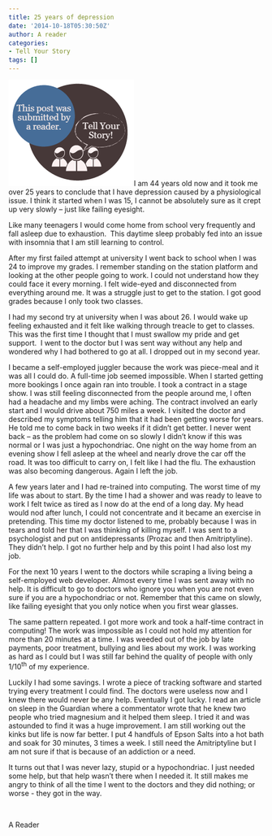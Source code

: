 ```yaml
---
title: 25 years of depression
date: '2014-10-18T05:30:50Z'
author: A reader
categories:
- Tell Your Story
tags: []
---
```


<img class="alignleft wp-image-1519 size-full" src="/images/tell-your-story.png" alt="This post was submitted by a reader." width="247" height="209" />I am 44 years old now and it took me over 25 years to conclude that I have depression caused by a physiological issue. I think it started when I was 15, I cannot be absolutely sure as it crept up very slowly – just like failing eyesight.

Like many teenagers I would come home from school very frequently and fall asleep due to exhaustion.  This daytime sleep probably fed into an issue with insomnia that I am still learning to control.

After my first failed attempt at university I went back to school when I was 24 to improve my grades. I remember standing on the station platform and looking at the other people going to work. I could not understand how they could face it every morning. I felt wide-eyed and disconnected from everything around me. It was a struggle just to get to the station. I got good grades because I only took two classes.

I had my second try at university when I was about 26. I would wake up feeling exhausted and it felt like walking through treacle to get to classes. This was the first time I thought that I must swallow my pride and get support.  I went to the doctor but I was sent way without any help and wondered why I had bothered to go at all. I dropped out in my second year.

I became a self-employed juggler because the work was piece-meal and it was all I could do. A full-time job seemed impossible. When I started getting more bookings I once again ran into trouble. I took a contract in a stage show. I was still feeling disconnected from the people around me, I often had a headache and my limbs were aching. The contract involved an early start and I would drive about 750 miles a week. I visited the doctor and described my symptoms telling him that it had been getting worse for years. He told me to come back in two weeks if it didn’t get better. I never went back – as the problem had come on so slowly I didn’t know if this was normal or I was just a hypochondriac. One night on the way home from an evening show I fell asleep at the wheel and nearly drove the car off the road. It was too difficult to carry on, I felt like I had the flu. The exhaustion was also becoming dangerous. Again I left the job.

A few years later and I had re-trained into computing. The worst time of my life was about to start. By the time I had a shower and was ready to leave to work I felt twice as tired as I now do at the end of a long day. My head would nod after lunch, I could not concentrate and it became an exercise in pretending. This time my doctor listened to me, probably because I was in tears and told her that I was thinking of killing myself. I was sent to a psychologist and put on antidepressants (Prozac and then Amitriptyline). They didn’t help. I got no further help and by this point I had also lost my job.

For the next 10 years I went to the doctors while scraping a living being a self-employed web developer. Almost every time I was sent away with no help. It is difficult to go to doctors who ignore you when you are not even sure if you are a hypochondriac or not. Remember that this came on slowly, like failing eyesight that you only notice when you first wear glasses.

The same pattern repeated. I got more work and took a half-time contract in computing! The work was impossible as I could not hold my attention for more than 20 minutes at a time. I was weeded out of the job by late payments, poor treatment, bullying and lies about my work. I was working as hard as I could but I was still far behind the quality of people with only 1/10<sup>th</sup> of my experience.

Luckily I had some savings. I wrote a piece of tracking software and started trying every treatment I could find. The doctors were useless now and I knew there would never be any help. Eventually I got lucky. I read an article on sleep in the Guardian where a commentator wrote that he knew two people who tried magnesium and it helped them sleep. I tried it and was astounded to find it was a huge improvement. I am still working out the kinks but life is now far better. I put 4 handfuls of Epson Salts into a hot bath and soak for 30 minutes, 3 times a week. I still need the Amitriptyline but I am not sure if that is because of an addiction or a need.

It turns out that I was never lazy, stupid or a hypochondriac. I just needed some help, but that help wasn’t there when I needed it. It still makes me angry to think of all the time I went to the doctors and they did nothing; or worse - they got in the way.

&nbsp;

A Reader